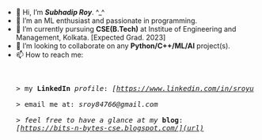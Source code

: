 - 👋 Hi, I’m _**Subhadip Roy**_. ^_^
- 👀 I’m an ML enthusiast and passionate in programming.
- 🌱 I’m currently pursuing **CSE(B.Tech)** at Institue of Engineering and Management, Kolkata. [Expected Grad. 2023]
- 💞️ I’m looking to collaborate on any **Python/C++/ML/AI** project(s).
- 📫 How to reach me: <pre>  
          > my **LinkedIn** _profile_: _[https://www.linkedin.com/in/sroyuniquealgo11290157/](url)_   
          > email me at: _sroy84766@gmail.com_   
          > _feel free to have a glance at my_ **blog**: _[https://bits-n-bytes-cse.blogspot.com/](url)_   
          </pre>
<!---
Subhadip11290157/Subhadip11290157 is a ✨ special ✨ repository because its `README.md` (this file) appears on your GitHub profile.
You can click the Preview link to take a look at your changes.
--->
